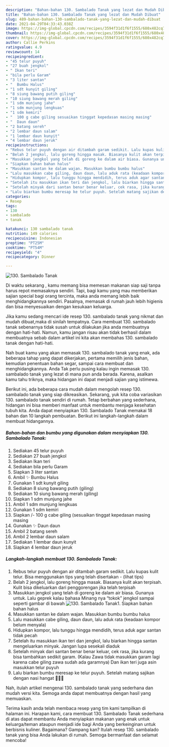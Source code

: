 ```yaml
---
description: "Bahan-bahan 130. Sambalado Tanak yang lezat dan Mudah Dibuat"
title: "Bahan-bahan 130. Sambalado Tanak yang lezat dan Mudah Dibuat"
slug: 489-bahan-bahan-130-sambalado-tanak-yang-lezat-dan-mudah-dibuat
date: 2021-04-29T04:33:43.038Z
image: https://img-global.cpcdn.com/recipes/3594f31d1f6f1555/680x482cq70/130-sambalado-tanak-foto-resep-utama.jpg
thumbnail: https://img-global.cpcdn.com/recipes/3594f31d1f6f1555/680x482cq70/130-sambalado-tanak-foto-resep-utama.jpg
cover: https://img-global.cpcdn.com/recipes/3594f31d1f6f1555/680x482cq70/130-sambalado-tanak-foto-resep-utama.jpg
author: Callie Perkins
ratingvalue: 4.9
reviewcount: 14
recipeingredient:
- "45 telur puyuh"
- "27 buah jengkol"
- " Ikan teri"
- "bila perlu Garam"
- "3 liter santan"
- "  Bumbu Halus"
- "1 sdt kunyit giling"
- "8 siung bawang putih giling"
- "10 siung bawang merah giling"
- "1 sdm munjung jahe"
- "1 sdm munjung lengkuas"
- "1 sdm kemiri"
- "  100 g cabe giling sesuaikan tinggat kepedasan masing masing"
- "  Daun daun"
- "2 batang sereh"
- "2 lembar daun salam"
- "1 lembar daun kunyit"
- "4 lembar daun jeruk"
recipeinstructions:
- "Rebus telur puyuh dengan air ditambah garam sedikit. Lalu kupas kulit telur. Bisa menggunakan tips yang telah disertakan           (lihat tips)"
- "Belah 2 jengkol, lalu goreng hingga masak. Biasanya kulit akan terpisah. Kulit bisa dikeluarkan dari penggorengan jika telah terpisah"
- "Masukkan jengkol yang telah di goreng ke dalam air biasa. Gunanya untuk. Lalu geprek kalau bahasa Minang nya “tokok” jengkol sampai seperti gambar di bawah"
- "Siapkan bahan bahan halus"
- "Masukkan santan ke dalam wajan. Masukkan bumbu bumbu halus"
- "Lalu masukkan cabe giling, daun daun, lalu aduk rata (keadaan kompor belum menyala)"
- "Hidupkan kompor, lalu tunggu hingga mendidih, terus aduk agar santan tidak pecah"
- "Setelah itu masukkan ikan teri dan jengkol, lalu biarkan hingga santan mengeluarkan minyak. Jangan lupa sesekali diaduk"
- "Setelah minyak dari santan benar benar keluar, cek rasa, jika kurang bisa tambahkan sedikit garam. (Kalau Zawa tidak masukkan garam lagi karena cabe giling zawa sudah ada garamnya) Dan ikan teri juga asin masukkan telur puyuh"
- "Lalu biarkan bumbu meresap ke telur puyuh. Setelah matang sajikan dengan nasi hangat 🤤🤤🤤"
categories:
- Resep
tags:
- 130
- sambalado
- tanak

katakunci: 130 sambalado tanak 
nutrition: 149 calories
recipecuisine: Indonesian
preptime: "PT25M"
cooktime: "PT54M"
recipeyield: "4"
recipecategory: Dinner

---
```



![130. Sambalado Tanak](https://img-global.cpcdn.com/recipes/3594f31d1f6f1555/680x482cq70/130-sambalado-tanak-foto-resep-utama.jpg)

Di waktu  sekarang , kamu memang bisa memesan makanan siap saji tanpa harus repot memasaknya sendiri. Tapi, bagi kamu yang mau memberikan sajian special bagi orang tercinta, maka anda memang lebih baik menghidangkannya sendiri. Pasalnya, memasak di rumah jauh lebih higienis dan bisa menyesuaikan dengan kesukaan keluarga.

Jika kamu sedang mencari ide resep 130. sambalado tanak yang nikmat dan mudah dibuat,maka di sinilah tempatnya. Cara membuat 130. sambalado tanak  sebenarnya tidak susah untuk dilakukan jika anda membuatnya dengan hati-hati. Namun, kamu jangan risau akan tidak berhasil dalam membuatnya 
sebab dalam artikel ini kita akan membahas 130. sambalado tanak dengan hati-hati.  



Nah buat kamu yang akan memasak 130. sambalado tanak yang enak, ada beberapa tahap yang dapat dikerjakan, pertama memilih jenis bahan, kemudian penentuan bahan segar, sampai cara membuat dan menghidangkannya. Anda Tak perlu pusing kalau ingin memasak 130. sambalado tanak yang lezat di mana pun anda berada. Karena, asalkan kamu  tahu triknya, maka hidangan ini dapat menjadi sajian yang istimewa.

Berikut ini, ada beberapa cara mudah dalam mengolah resep 130. sambalado tanak yang siap dikreasikan. Sekarang, yuk kita coba variasikan 130. sambalado tanak sendiri di rumah. Tetap berbahan yang sederhana, hidangan ini bisa memberi manfaat untuk membantu menjaga kesehatan tubuh kita. Anda dapat menyiapkan 130. Sambalado Tanak memakai 18 bahan dan 10 langkah pembuatan. Berikut ini langkah-langkah dalam membuat hidangannya.

<!--inarticleads1-->

##### Bahan-bahan dan bumbu yang digunakan dalam menyiapkan 130. Sambalado Tanak:

1. Sediakan 45 telur puyuh
1. Sediakan 27 buah jengkol
1. Sediakan  Ikan teri
1. Sediakan bila perlu Garam
1. Siapkan 3 liter santan
1. Ambil  ✨ Bumbu Halus
1. Gunakan 1 sdt kunyit giling
1. Sediakan 8 siung bawang putih (giling)
1. Sediakan 10 siung bawang merah (giling)
1. Siapkan 1 sdm munjung jahe
1. Ambil 1 sdm munjung lengkuas
1. Gunakan 1 sdm kemiri
1. Siapkan  /- 100 g cabe giling (sesuaikan tinggat kepedasan masing masing
1. Gunakan  ✨ Daun daun
1. Ambil 2 batang sereh
1. Ambil 2 lembar daun salam
1. Sediakan 1 lembar daun kunyit
1. Siapkan 4 lembar daun jeruk




<!--inarticleads2-->

##### Langkah-langkah membuat 130. Sambalado Tanak:

1. Rebus telur puyuh dengan air ditambah garam sedikit. Lalu kupas kulit telur. Bisa menggunakan tips yang telah disertakan -           (lihat tips)
1. Belah 2 jengkol, lalu goreng hingga masak. Biasanya kulit akan terpisah. Kulit bisa dikeluarkan dari penggorengan jika telah terpisah
1. Masukkan jengkol yang telah di goreng ke dalam air biasa. Gunanya untuk. Lalu geprek kalau bahasa Minang nya “tokok” jengkol sampai seperti gambar di bawah
<img src="//assets-global.cpcdn.com/assets/icons/button_play-2c75c40dde080a61004c1f40b05d8f140eaff45d7e9e6481dc71c63d2e7c4909.png" alt="130. Sambalado Tanak">1. Siapkan bahan bahan halus
1. Masukkan santan ke dalam wajan. Masukkan bumbu bumbu halus
1. Lalu masukkan cabe giling, daun daun, lalu aduk rata (keadaan kompor belum menyala)
1. Hidupkan kompor, lalu tunggu hingga mendidih, terus aduk agar santan tidak pecah
1. Setelah itu masukkan ikan teri dan jengkol, lalu biarkan hingga santan mengeluarkan minyak. Jangan lupa sesekali diaduk
1. Setelah minyak dari santan benar benar keluar, cek rasa, jika kurang bisa tambahkan sedikit garam. (Kalau Zawa tidak masukkan garam lagi karena cabe giling zawa sudah ada garamnya) Dan ikan teri juga asin masukkan telur puyuh
1. Lalu biarkan bumbu meresap ke telur puyuh. Setelah matang sajikan dengan nasi hangat 🤤🤤🤤




Nah, itulah artikel mengenai  130. sambalado tanak  yang sederhana dan mudah versi kita. Semoga anda dapat membuatnya dengan hasil yang memuaskan. 

Terima kasih anda telah membaca resep yang tim kami tampilkan di halaman ini. Harapan kami, cara membuat  130. Sambalado Tanak sederhana di atas dapat membantu Anda menyiapkan makanan yang enak untuk keluarga/teman ataupun menjadi ide bagi Anda yang berkeinginan untuk berbisnis kuliner. Bagaimana? Gampang kan? Itulah resep 130. sambalado tanak yang bisa Anda lakukan di rumah. Semoga bermanfaat dan selamat mencoba!

